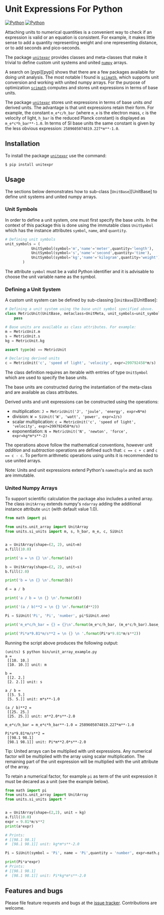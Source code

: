 # Unit Expressions For Python
[![Python](https://github.com/simphotonics/generic_validation/actions/workflows/python.yml/badge.svg)](https://github.com/simphotonics/generic_validation/actions/workflows/python.yml)
[![Python](https://simphotonics.com/images/docs-badge.svg)](https://generic-validation.simphotonics.com)

Attaching units to numerical quantities is a convenient way to check if
an expression is valid or an equation is consistent.
For example, it makes little sense to add a quantity
representing weight and one representing distance, or to
add seconds and pico-seconds.

The package [`unitexpr`][unitexpr] provides classes and meta-classes that
make it trivial to define custom unit systems and united [`numpy`][numpy] arrays.

A search on [pypi][pypi] shows that there are a few packages available
for doing unit analysis. The most notable I found is [`scimath`][scimath],
which supports unit conversion and working with united numpy arrays.
For the purpose of optimization [`scimath`][scimath] computes and stores unit
expressions in terms of base units.

The package [`unitexpr`][unitexpr] stores unit expressions in terms of
base units *and* derived units. The advantage is that unit expressions
retain their form. For example, the constant `m_e*c/h_bar` (where `m_e` is
the electron mass, `c` is the velocity of light, `h_bar` is the
reduced Planck constant) is displayed as `m_e*c*h_bar**-1.0`. In
terms of SI base units the same constant is given by
the less obvious expression: `2589605074819.227*m**-1.0`.


## Installation

To install the package [`unitexpr`][unitexpr] use the command:
```Console
$ pip install unitexpr
```

## Usage

The sections below demonstrates how to sub-class [`UnitBase`][UnitBase]
to define unit systems and united numpy arrays.

### Unit Symbols

In order to define a unit system, one must first specify the
base units. In the context of this package this is done using
the immutable class `UnitSymbol` which has
the instance attributes `symbol`, `name`, and `quantity`.
``` Python
# Defining unit symbols
unit_symbols = (
            UnitSymbol(symbol='m','name'='meter',quantity='length'),
            UnitSymbol(symbol='s','name'='second',quantity='time'),
            UnitSymbol(symbol='kg','name'='kilogram',quantity='weight')
        )
```
The attribute `symbol` must be a valid Python identifier and it is
advisable to choose the unit variable name as the symbol.

### Defining a Unit System

A custom unit system can be defined by sub-classing [`UnitBase`][UnitBase]:

```Python
# Defining a unit system using the base unit symbol specified above.
class MetricUnit(UnitBase, metaclass=UnitMeta, unit_symbols=unit_symbols):
    pass

# Base units are available as class attributes. For example:
m = MetricUnit.m
s = MetricUnit.s
kg = MetricUnit.kg

assert type(m) == MetricUnit

# Declaring derived units
c = MetricUnit('c', 'speed of light', 'velocity', expr=299792458*m/s)
```
The class definition requires an iterable with entries of type `UnitSymbol`
which are used to specify the base units.

The base units are constructed during the instantiation of the meta-class
and are available as class attributes.

Derived units and unit expressions can be constructed using the operations:
- multiplication: `J = MetricUnit('J', 'joule', 'energy', expr=N*m)`
- division: `W = SiUnit('W', 'watt', 'power', expr=J/s)`
- scalar multiplication: `c = MetricUnit('c', 'speed of light', 'velocity', expr=299792458*m/s)`
- exponentiation: `N = MetricUnit('N', 'newton', 'force', expr=kg*m*s**-2)`

The operations above follow the mathematical conventions, however
unit *addition* and *subtraction* operations are defined such that:
`c == c + c` and `c == c - c`. To perform arithmetic operations using units
it is recommended to use united arrays.

Note: Units and unit expressions extend Python's `namedtuple` and as such are immutable.


### United Numpy Arrays

To support scientific calculation
the package also includes a united array.
The class `UnitArray`
extends numpy's `ndarray` adding the additional
instance attribute `unit` (with default value 1.0).

```Python
from math import pi

from units.unit_array import UnitArray
from units.si_units import m, s, h_bar, m_e, c, SiUnit


a = UnitArray(shape=(2, 2), unit=m)
a.fill(10.0)

print('a = \n {} \n'.format(a))

b = UnitArray(shape=(2, 2), unit=s)
b.fill(2.0)

print('b = \n {} \n'.format(b))

d = a / b

print('a / b = \n {} \n'.format(d))

print('(a / b)**2 = \n {} \n'.format(d**2))

Pi = SiUnit('Pi', 'Pi', 'number', pi*SiUnit.one)

print('m_e*c/h_bar = {} = {}\n'.format(m_e*c/h_bar, (m_e*c/h_bar).base_repr()))

print('Pi*a*9.81*m/s**2 = \n {} \n '.format(Pi*a*9.81*m/s**2))
```
Running the script above produces the following output:
``` Console
(units) $ python bin/unit_array_example.py
a =
 [[10. 10.]
 [10. 10.]] unit: m

b =
 [[2. 2.]
 [2. 2.]] unit: s

a / b =
 [[5. 5.]
 [5. 5.]] unit: m*s**-1.0

(a / b)**2 =
 [[25. 25.]
 [25. 25.]] unit: m**2.0*s**-2.0

m_e*c/h_bar = m_e*c*h_bar**-1.0 = 2589605074819.227*m**-1.0

Pi*a*9.81*m/s**2 =
 [[98.1 98.1]
 [98.1 98.1]] unit: Pi*m**2.0*s**-2.0
```

Tip: United arrays can be multiplied with unit expressions.
Any numerical factor will be multiplied with the array using scalar
multiplication. The remaining part of the unit expression will be
multiplied with the unit attribute of the array.

To retain a numerical factor, for example `pi` as term of the
unit expression it must be decared as a unit (see the example
below).

``` Python
from math import pi
from units.unit_array import UnitArray
from units.si_units import *


a = UnitArray(shape=(2,2), unit = kg)
a.fill(10.0)
expr = 9.81*m/s**2
print(a*expr)

# Prints:
# [[98.1 98.1]
#  [98.1 98.1]] unit: kg*m*s**-2.0

Pi = SiUnit(symbol = 'Pi', name = 'Pi',quantity = 'number', expr=math.pi*SiUnit.expr_type.one)

print(Pi*a*expr)
# Prints:
# [[98.1 98.1]
#  [98.1 98.1]] unit: Pi*kg*m*s**-2.0

```


## Features and bugs

Please file feature requests and bugs at the [issue tracker].
Contributions are welcome.


[issue tracker]: https://github.com/simphotonics/unitexpr/issues

[unitexpr]: https://github.com/simphotonics/unitexpr

[pytest]: https://pypi.org/project/pytest/

[numpy]: https://pypi.org/project/numpy/

[scimath]: https://pypi.org/project/scimath